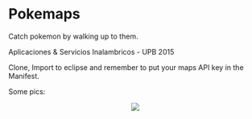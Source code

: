Pokemaps
=================
Catch pokemon by walking up to them.

Aplicaciones & Servicios Inalambricos - UPB 2015

Clone, Import to eclipse and remember to put your maps API key in the Manifest.

Some pics:

<div style="text-align:center"><img src ="http://puu.sh/gNH9v/84a0174b7b.png" /></div>
